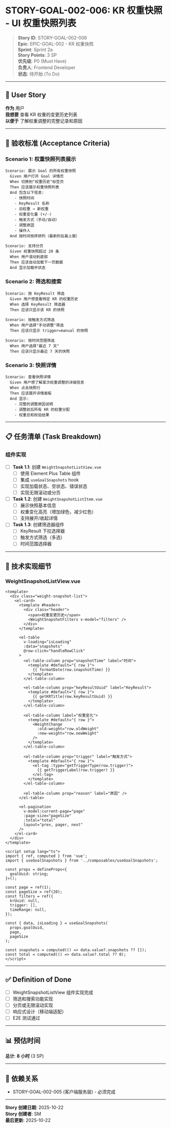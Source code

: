 # STORY-GOAL-002-006: KR 权重快照 - UI 权重快照列表

> **Story ID**: STORY-GOAL-002-006  
> **Epic**: EPIC-GOAL-002 - KR 权重快照  
> **Sprint**: Sprint 2a  
> **Story Points**: 3 SP  
> **优先级**: P0 (Must Have)  
> **负责人**: Frontend Developer  
> **状态**: 待开始 (To Do)

---

## 📖 User Story

**作为** 用户  
**我想要** 查看 KR 权重的变更历史列表  
**以便于** 了解权重调整的完整记录和原因

---

## 🎯 验收标准 (Acceptance Criteria)

### Scenario 1: 权重快照列表展示

```gherkin
Scenario: 展示 Goal 的所有权重快照
  Given 用户打开 Goal 详情页
  When 切换到"权重历史"标签页
  Then 应该展示权重快照列表
  And 包含以下信息:
    - 快照时间
    - KeyResult 名称
    - 旧权重 → 新权重
    - 权重变化量 (+/-)
    - 触发方式（手动/自动）
    - 调整原因
    - 操作人
  And 按时间倒序排列（最新的在最上面）
  
Scenario: 支持分页
  Given 权重快照超过 20 条
  When 用户滚动到底部
  Then 应该自动加载下一页数据
  And 显示加载中状态
```

### Scenario 2: 筛选和搜索

```gherkin
Scenario: 按 KeyResult 筛选
  Given 用户想查看特定 KR 的权重历史
  When 选择 KeyResult 筛选器
  Then 应该只显示该 KR 的快照
  
Scenario: 按触发方式筛选
  When 用户选择"手动调整"筛选
  Then 应该只显示 trigger=manual 的快照
  
Scenario: 按时间范围筛选
  When 用户选择"最近 7 天"
  Then 应该只显示最近 7 天的快照
```

### Scenario 3: 快照详情

```gherkin
Scenario: 查看快照详情
  Given 用户想了解某次权重调整的详细信息
  When 点击快照行
  Then 应该展开详情面板
  And 显示:
    - 完整的调整原因说明
    - 调整前后所有 KR 的权重分配
    - 权重总和校验结果
```

---

## 📋 任务清单 (Task Breakdown)

### 组件实现

- [ ] **Task 1.1**: 创建 `WeightSnapshotListView.vue`
  - [ ] 使用 Element Plus Table 组件
  - [ ] 集成 `useGoalSnapshots` hook
  - [ ] 实现加载状态、空状态、错误状态
  - [ ] 实现无限滚动或分页

- [ ] **Task 1.2**: 创建 `WeightSnapshotListItem.vue`
  - [ ] 展示快照基本信息
  - [ ] 权重变化高亮（增加绿色，减少红色）
  - [ ] 支持展开/收起详情

- [ ] **Task 1.3**: 创建筛选器组件
  - [ ] KeyResult 下拉选择器
  - [ ] 触发方式筛选（多选）
  - [ ] 时间范围选择器

---

## 🔧 技术实现细节

### WeightSnapshotListView.vue

```vue
<template>
  <div class="weight-snapshot-list">
    <el-card>
      <template #header>
        <div class="header">
          <span>权重变更历史</span>
          <WeightSnapshotFilters v-model="filters" />
        </div>
      </template>

      <el-table
        v-loading="isLoading"
        :data="snapshots"
        @row-click="handleRowClick"
      >
        <el-table-column prop="snapshotTime" label="时间">
          <template #default="{ row }">
            {{ formatDate(row.snapshotTime) }}
          </template>
        </el-table-column>

        <el-table-column prop="keyResultUuid" label="KeyResult">
          <template #default="{ row }">
            {{ getKRTitle(row.keyResultUuid) }}
          </template>
        </el-table-column>

        <el-table-column label="权重变化">
          <template #default="{ row }">
            <WeightChange
              :old-weight="row.oldWeight"
              :new-weight="row.newWeight"
            />
          </template>
        </el-table-column>

        <el-table-column prop="trigger" label="触发方式">
          <template #default="{ row }">
            <el-tag :type="getTriggerType(row.trigger)">
              {{ getTriggerLabel(row.trigger) }}
            </el-tag>
          </template>
        </el-table-column>

        <el-table-column prop="reason" label="原因" />
      </el-table>

      <el-pagination
        v-model:current-page="page"
        :page-size="pageSize"
        :total="total"
        layout="prev, pager, next"
      />
    </el-card>
  </div>
</template>

<script setup lang="ts">
import { ref, computed } from 'vue';
import { useGoalSnapshots } from '../composables/useGoalSnapshots';

const props = defineProps<{
  goalUuid: string;
}>();

const page = ref(1);
const pageSize = ref(20);
const filters = ref({
  krUuid: null,
  trigger: [],
  timeRange: null,
});

const { data, isLoading } = useGoalSnapshots(
  props.goalUuid,
  page,
  pageSize
);

const snapshots = computed(() => data.value?.snapshots ?? []);
const total = computed(() => data.value?.total ?? 0);
</script>
```

---

## ✅ Definition of Done

- [ ] WeightSnapshotListView 组件实现完成
- [ ] 筛选和搜索功能实现
- [ ] 分页或无限滚动实现
- [ ] 响应式设计（移动端适配）
- [ ] E2E 测试通过

---

## 📊 预估时间

**总计**: **8 小时** (3 SP)

---

## 🔗 依赖关系

- STORY-GOAL-002-005 (客户端服务层) - 必须完成

---

**Story 创建日期**: 2025-10-22  
**Story 创建者**: SM  
**最后更新**: 2025-10-22
